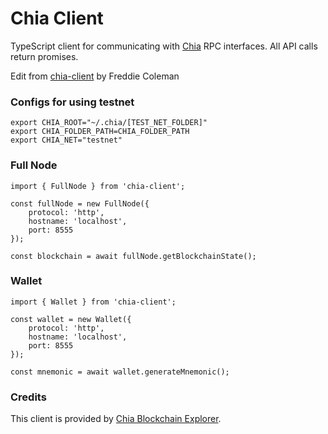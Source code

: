 # Chia Client

TypeScript client for communicating with [Chia](https://www.chia.net/) RPC interfaces. All API calls return promises.

Edit from [chia-client](https://github.com/freddiecoleman/chia-client) by Freddie Coleman

### Configs for using testnet
```shell
export CHIA_ROOT="~/.chia/[TEST_NET_FOLDER]"
export CHIA_FOLDER_PATH=CHIA_FOLDER_PATH
export CHIA_NET="testnet"
```

### Full Node

```
import { FullNode } from 'chia-client';

const fullNode = new FullNode({
    protocol: 'http',
    hostname: 'localhost',
    port: 8555
});

const blockchain = await fullNode.getBlockchainState();
```

### Wallet

```
import { Wallet } from 'chia-client';

const wallet = new Wallet({
    protocol: 'http',
    hostname: 'localhost',
    port: 8555
});

const mnemonic = await wallet.generateMnemonic();
```

### Credits

This client is provided by [Chia Blockchain Explorer](https://www.chiaexplorer.com).
